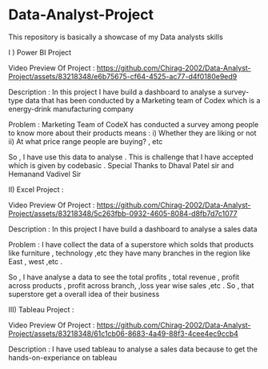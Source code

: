 # Data-Analyst-Project
This repository is basically a showcase of my Data analysts skills

I ) Power BI Project 

Video Preview Of Project : https://github.com/Chirag-2002/Data-Analyst-Project/assets/83218348/e6b75675-cf64-4525-ac77-d4f0180e9ed9

Description : In this project I have build a dashboard to analyse a survey-type data that has 
been conducted by a Marketing team of Codex which is a energy-drink manufacturing company 

Problem : Marketing Team of CodeX has conducted a survey among people to know more about their products 
means : 
i) Whether they are liking or not 
ii) At what price range people are buying? , etc 

So , I have use this data to analyse . This is challenge that I have accepted which is given by codebasic . 
Special Thanks to Dhaval Patel sir and Hemanand Vadivel Sir

II) Excel Project :

Video Preview Of Project : https://github.com/Chirag-2002/Data-Analyst-Project/assets/83218348/5c263fbb-0932-4605-8084-d8fb7d7c1077

Description : In this project I have build a dashboard to analyse a sales data 

Problem : I have collect the data of a superstore which solds that products like furniture , technology ,etc 
they have many branches in the region like East , west ,etc . 

So , I have analyse a data to see the total profits , total revenue , profit across products , profit across branch, ,loss
year wise sales ,etc . So , that superstore get a overall idea of their business


III) Tableau Project :

Video Preview Of Project : https://github.com/Chirag-2002/Data-Analyst-Project/assets/83218348/61c1cb06-8683-4a49-88f3-4cee4ec9ccb4

Description : I have used tableau to analyse a sales data because to get the hands-on-experiance on tableau

